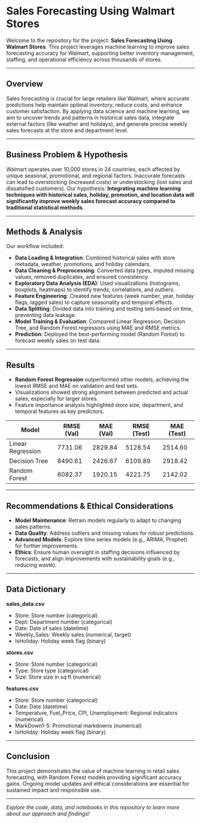 # Sales Forecasting Using Walmart Stores

Welcome to the repository for the project: **Sales Forecasting Using Walmart Stores**. This project leverages machine learning to improve sales forecasting accuracy for Walmart, supporting better inventory management, staffing, and operational efficiency across thousands of stores.

---

## Overview

Sales forecasting is crucial for large retailers like Walmart, where accurate predictions help maintain optimal inventory, reduce costs, and enhance customer satisfaction. By applying data science and machine learning, we aim to uncover trends and patterns in historical sales data, integrate external factors (like weather and holidays), and generate precise weekly sales forecasts at the store and department level.

---

## Business Problem & Hypothesis

Walmart operates over 10,000 stores in 24 countries, each affected by unique seasonal, promotional, and regional factors. Inaccurate forecasts can lead to overstocking (increased costs) or understocking (lost sales and dissatisfied customers). Our hypothesis: **Integrating machine learning techniques with historical sales, holiday, promotion, and location data will significantly improve weekly sales forecast accuracy compared to traditional statistical methods**.

---

## Methods & Analysis

Our workflow included:

- **Data Loading & Integration**: Combined historical sales with store metadata, weather, promotions, and holiday calendars.
- **Data Cleaning & Preprocessing**: Converted data types, imputed missing values, removed duplicates, and ensured consistency.
- **Exploratory Data Analysis (EDA)**: Used visualizations (histograms, boxplots, heatmaps) to identify trends, correlations, and outliers.
- **Feature Engineering**: Created new features (week number, year, holiday flags, lagged sales) to capture seasonality and temporal effects.
- **Data Splitting**: Divided data into training and testing sets based on time, preventing data leakage.
- **Model Training & Evaluation**: Compared Linear Regression, Decision Tree, and Random Forest regressors using MAE and RMSE metrics.
- **Prediction**: Deployed the best-performing model (Random Forest) to forecast weekly sales on test data.

---

## Results

- **Random Forest Regression** outperformed other models, achieving the lowest RMSE and MAE on validation and test sets.
- Visualizations showed strong alignment between predicted and actual sales, especially for larger stores.
- Feature importance analysis highlighted store size, department, and temporal features as key predictors.

| Model             | RMSE (Val) | MAE (Val) | RMSE (Test) | MAE (Test) |
|-------------------|------------|-----------|-------------|------------|
| Linear Regression | 7731.06    | 2829.84   | 5128.54     | 2514.60    |
| Decision Tree     | 8490.61    | 2426.67   | 6109.89     | 2918.42    |
| Random Forest     | 6082.37    | 1920.15   | 4221.75     | 2142.02    |

---

## Recommendations & Ethical Considerations

- **Model Maintenance**: Retrain models regularly to adapt to changing sales patterns.
- **Data Quality**: Address outliers and missing values for robust predictions.
- **Advanced Models**: Explore time series models (e.g., ARIMA, Prophet) for further improvements.
- **Ethics**: Ensure human oversight in staffing decisions influenced by forecasts, and align improvements with sustainability goals (e.g., reducing waste).

---

## Data Dictionary

**sales_data.csv**  
- Store: Store number (categorical)  
- Dept: Department number (categorical)  
- Date: Date of sales (datetime)  
- Weekly_Sales: Weekly sales (numerical, target)  
- IsHoliday: Holiday week flag (binary)  

**stores.csv**  
- Store: Store number (categorical)  
- Type: Store type (categorical)  
- Size: Store size in sq ft (numerical)  

**features.csv**  
- Store: Store number (categorical)  
- Date: Date (datetime)  
- Temperature, Fuel_Price, CPI, Unemployment: Regional indicators (numerical)  
- MarkDown1-5: Promotional markdowns (numerical)  
- IsHoliday: Holiday week flag (binary)  

---

## Conclusion

This project demonstrates the value of machine learning in retail sales forecasting, with Random Forest models providing significant accuracy gains. Ongoing model updates and ethical considerations are essential for sustained impact and responsible use.

---

*Explore the code, data, and notebooks in this repository to learn more about our approach and findings!*
